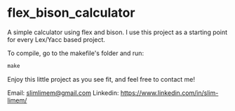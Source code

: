 # flex_bison_calculator
A simple calculator using flex and bison. I use this project as a starting point for every Lex/Yacc based project.

To compile, go to the makefile's folder and run:
```makefile
make
```

Enjoy this little project as you see fit, and feel free to contact me!

Email: slimlimem@gmail.com Linkedin: https://www.linkedin.com/in/slim-limem/
